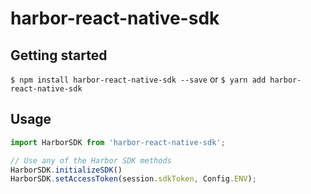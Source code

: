 # harbor-react-native-sdk

## Getting started

`$ npm install harbor-react-native-sdk --save`
or
`$ yarn add harbor-react-native-sdk`

## Usage
```javascript
import HarborSDK from 'harbor-react-native-sdk';

// Use any of the Harbor SDK methods
HarborSDK.initializeSDK()
HarborSDK.setAccessToken(session.sdkToken, Config.ENV);
```
